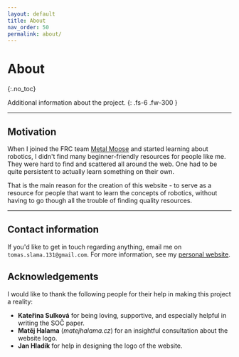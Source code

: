 ```yaml
---
layout: default
title: About
nav_order: 50
permalink: about/
---
```


# About
{:.no_toc}

Additional information about the project.
{: .fs-6 .fw-300 }

---

## Motivation
When I joined the FRC team [Metal Moose](https://www.metalmoose.org/) and started learning about robotics, I didn't find many beginner-friendly resources for people like me. They were hard to find and scattered all around the web. One had to be quite persistent to actually learn something on their own.

That is the main reason for the creation of this website - to serve as a resource for people that want to learn the concepts of robotics, without having to go though all the trouble of finding quality resources.

---

## Contact information
If you'd like to get in touch regarding anything, email me on `tomas.slama.131@gmail.com`. For more information, see my [personal website](http://t-slama.cz/).

## Acknowledgements
I would like to thank the following people for their help in making this project a reality:
- **Kateřina Sulková** for being loving, supportive, and especially helpful in writing the SOČ paper.
- **Matěj Halama** (*matejhalama.cz*) for an insightful consultation about the website logo.
- **Jan Hladík** for help in designing the logo of the website.
